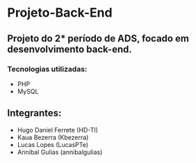# Projeto-Back-End
## Projeto do 2* período de ADS, focado em desenvolvimento back-end.

### Tecnologias utilizadas: 

- PHP
- MySQL

## Integrantes:

- Hugo Daniel Ferrete (HD-TI)
- Kaua Bezerra (Kbezerra)
- Lucas Lopes (LucasPTe)
- Annibal Gulias (annibalgulias)